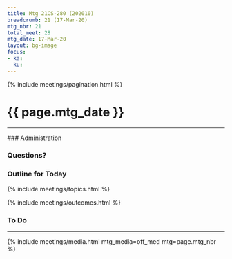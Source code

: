 ```yaml
---
title: Mtg 21CS-280 (202010)
breadcrumb: 21 (17-Mar-20)
mtg_nbr: 21
total_meet: 28
mtg_date: 17-Mar-20
layout: bg-image
focus:
- ka:
  ku:
---
```

{% include meetings/pagination.html %}
<h1 class="text-center">{{ page.mtg_date }}</h1>
<hr />
### Administration

### Questions?

### Outline for Today

{% include meetings/topics.html %}

{% include meetings/outcomes.html %}

### To Do

<hr />
{% include meetings/media.html mtg_media=off_med mtg=page.mtg_nbr %}

